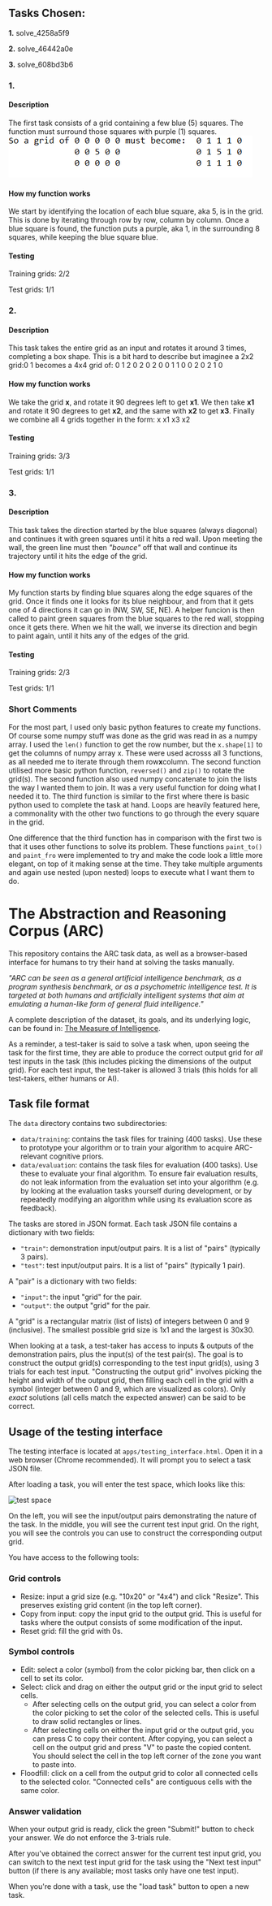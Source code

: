 ## Tasks Chosen:
**1.** solve_4258a5f9

**2.** solve_46442a0e

**3.** solve_608bd3b6 

### 1.

#### Description

The first task consists of a grid containing a few blue (5) squares.
The function must surround those squares with purple (1) squares.
![alt text](Images/blue-purple.PNG "example1")

#### How my function works

We start by identifying the location of each blue square, aka 5, is in the grid. 
This is done by iterating through row by row, column by column.
Once a blue square is found, the function puts a purple, aka 1, in the surrounding 8 squares, while keeping the blue square blue.

#### Testing

Training grids: 2/2

Test grids: 1/1
                  
### 2.

#### Description

This task takes the entire grid as an input and rotates it around 3 times, completing a box shape. 
This is a bit hard to describe but imaginee a 2x2 grid:0 1 becomes a 4x4 grid of: 0 1 2 0
                        			       2 0                        2 0 0 1
                                                        			  1 0 0 2
                                                 				  0 2 1 0
#### How my function works

We take the grid **x**, and rotate it 90 degrees left to get **x1**.
We then take **x1** and rotate it 90 degrees to get **x2**, and the same with **x2** to get **x3**.
Finally we combine all 4 grids together in the form: x  x1
						     x3 x2
						     
#### Testing

Training grids: 3/3

Test grids: 1/1

### 3.

#### Description

This task takes the direction started by the blue squares (always diagonal) and continues it with green squares until it hits a red wall.
Upon meeting the wall, the green line must then *"bounce"* off that wall and continue its trajectory until it hits the edge of the grid.

#### How my function works

My function starts by finding blue squares along the edge squares of the grid.
Once it finds one it looks for its blue neighbour, and from that it gets one of 4 directions it can go in (NW, SW, SE, NE).
A helper funcion is then called to paint green squares from the blue squares to the red wall, stopping once it gets there.
When we hit the wall, we inverse its direction and begin to paint again, until it hits any of the edges of the grid.

#### Testing

Training grids: 2/3

Test grids: 1/1


### Short Comments

For the most part, I used only basic python features to create my functions. Of course some numpy stuff was done as the grid was read in as a numpy array.
I used the `len()` function to get the row number, but the `x.shape[1]` to get the columns of numpy array x. These were used acrosss all 3 functions, as all needed
me to iterate through them row**x**column.
The second function utilised more basic python function, `reversed()` and `zip()` to rotate the grid(s). The second function also used numpy concatenate to join the lists
the way I wanted them to join. It was a very useful function for doing what I needed it to. The third function is similar to the first where there is basic python used to complete
the task at hand. Loops are heavily featured here, a commonality with the other two functions to go through the every square in the grid.

One difference that the third function has in comparison with the first two is that it uses other functions to solve its problem. These functions `paint_to()` and `paint_fro` were
implemented to try and make the code look a little more elegant, on top of it making sense at the time. They take multiple arguments and again use nested (upon nested) loops to 
execute what I want them to do.







# The Abstraction and Reasoning Corpus (ARC)

This repository contains the ARC task data, as well as a browser-based interface for humans to try their hand at solving the tasks manually.

*"ARC can be seen as a general artificial intelligence benchmark, as a program synthesis benchmark, or as a psychometric intelligence test. It is targeted at both humans and artificially intelligent systems that aim at emulating a human-like form of general fluid intelligence."*

A complete description of the dataset, its goals, and its underlying logic, can be found in: [The Measure of Intelligence](https://arxiv.org/abs/1911.01547).

As a reminder, a test-taker is said to solve a task when, upon seeing the task for the first time, they are able to produce the correct output grid for *all* test inputs in the task (this includes picking the dimensions of the output grid). For each test input, the test-taker is allowed 3 trials (this holds for all test-takers, either humans or AI).


## Task file format

The `data` directory contains two subdirectories:

- `data/training`: contains the task files for training (400 tasks). Use these to prototype your algorithm or to train your algorithm to acquire ARC-relevant cognitive priors.
- `data/evaluation`: contains the task files for evaluation (400 tasks). Use these to evaluate your final algorithm. To ensure fair evaluation results, do not leak information from the evaluation set into your algorithm (e.g. by looking at the evaluation tasks yourself during development, or by repeatedly modifying an algorithm while using its evaluation score as feedback).

The tasks are stored in JSON format. Each task JSON file contains a dictionary with two fields:

- `"train"`: demonstration input/output pairs. It is a list of "pairs" (typically 3 pairs).
- `"test"`: test input/output pairs. It is a list of "pairs" (typically 1 pair).

A "pair" is a dictionary with two fields:

- `"input"`: the input "grid" for the pair.
- `"output"`: the output "grid" for the pair.

A "grid" is a rectangular matrix (list of lists) of integers between 0 and 9 (inclusive). The smallest possible grid size is 1x1 and the largest is 30x30.

When looking at a task, a test-taker has access to inputs & outputs of the demonstration pairs, plus the input(s) of the test pair(s). The goal is to construct the output grid(s) corresponding to the test input grid(s), using 3 trials for each test input. "Constructing the output grid" involves picking the height and width of the output grid, then filling each cell in the grid with a symbol (integer between 0 and 9, which are visualized as colors). Only *exact* solutions (all cells match the expected answer) can be said to be correct.


## Usage of the testing interface

The testing interface is located at `apps/testing_interface.html`. Open it in a web browser (Chrome recommended). It will prompt you to select a task JSON file.

After loading a task, you will enter the test space, which looks like this:

![test space](https://arc-benchmark.s3.amazonaws.com/figs/arc_test_space.png)

On the left, you will see the input/output pairs demonstrating the nature of the task. In the middle, you will see the current test input grid. On the right, you will see the controls you can use to construct the corresponding output grid.

You have access to the following tools:

### Grid controls

- Resize: input a grid size (e.g. "10x20" or "4x4") and click "Resize". This preserves existing grid content (in the top left corner).
- Copy from input: copy the input grid to the output grid. This is useful for tasks where the output consists of some modification of the input.
- Reset grid: fill the grid with 0s.

### Symbol controls

- Edit: select a color (symbol) from the color picking bar, then click on a cell to set its color.
- Select: click and drag on either the output grid or the input grid to select cells.
    - After selecting cells on the output grid, you can select a color from the color picking to set the color of the selected cells. This is useful to draw solid rectangles or lines.
    - After selecting cells on either the input grid or the output grid, you can press C to copy their content. After copying, you can select a cell on the output grid and press "V" to paste the copied content. You should select the cell in the top left corner of the zone you want to paste into.
- Floodfill: click on a cell from the output grid to color all connected cells to the selected color. "Connected cells" are contiguous cells with the same color.

### Answer validation

When your output grid is ready, click the green "Submit!" button to check your answer. We do not enforce the 3-trials rule.

After you've obtained the correct answer for the current test input grid, you can switch to the next test input grid for the task using the "Next test input" button (if there is any available; most tasks only have one test input).

When you're done with a task, use the "load task" button to open a new task.
